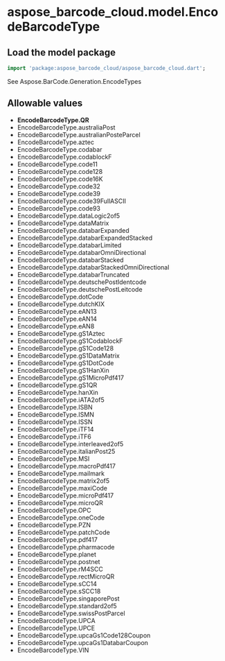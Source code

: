 # aspose_barcode_cloud.model.EncodeBarcodeType

## Load the model package

```dart
import 'package:aspose_barcode_cloud/aspose_barcode_cloud.dart';
```
See Aspose.BarCode.Generation.EncodeTypes
## Allowable values

* **EncodeBarcodeType.QR**
* EncodeBarcodeType.australiaPost
* EncodeBarcodeType.australianPosteParcel
* EncodeBarcodeType.aztec
* EncodeBarcodeType.codabar
* EncodeBarcodeType.codablockF
* EncodeBarcodeType.code11
* EncodeBarcodeType.code128
* EncodeBarcodeType.code16K
* EncodeBarcodeType.code32
* EncodeBarcodeType.code39
* EncodeBarcodeType.code39FullASCII
* EncodeBarcodeType.code93
* EncodeBarcodeType.dataLogic2of5
* EncodeBarcodeType.dataMatrix
* EncodeBarcodeType.databarExpanded
* EncodeBarcodeType.databarExpandedStacked
* EncodeBarcodeType.databarLimited
* EncodeBarcodeType.databarOmniDirectional
* EncodeBarcodeType.databarStacked
* EncodeBarcodeType.databarStackedOmniDirectional
* EncodeBarcodeType.databarTruncated
* EncodeBarcodeType.deutschePostIdentcode
* EncodeBarcodeType.deutschePostLeitcode
* EncodeBarcodeType.dotCode
* EncodeBarcodeType.dutchKIX
* EncodeBarcodeType.eAN13
* EncodeBarcodeType.eAN14
* EncodeBarcodeType.eAN8
* EncodeBarcodeType.gS1Aztec
* EncodeBarcodeType.gS1CodablockF
* EncodeBarcodeType.gS1Code128
* EncodeBarcodeType.gS1DataMatrix
* EncodeBarcodeType.gS1DotCode
* EncodeBarcodeType.gS1HanXin
* EncodeBarcodeType.gS1MicroPdf417
* EncodeBarcodeType.gS1QR
* EncodeBarcodeType.hanXin
* EncodeBarcodeType.iATA2of5
* EncodeBarcodeType.ISBN
* EncodeBarcodeType.ISMN
* EncodeBarcodeType.ISSN
* EncodeBarcodeType.iTF14
* EncodeBarcodeType.iTF6
* EncodeBarcodeType.interleaved2of5
* EncodeBarcodeType.italianPost25
* EncodeBarcodeType.MSI
* EncodeBarcodeType.macroPdf417
* EncodeBarcodeType.mailmark
* EncodeBarcodeType.matrix2of5
* EncodeBarcodeType.maxiCode
* EncodeBarcodeType.microPdf417
* EncodeBarcodeType.microQR
* EncodeBarcodeType.OPC
* EncodeBarcodeType.oneCode
* EncodeBarcodeType.PZN
* EncodeBarcodeType.patchCode
* EncodeBarcodeType.pdf417
* EncodeBarcodeType.pharmacode
* EncodeBarcodeType.planet
* EncodeBarcodeType.postnet
* EncodeBarcodeType.rM4SCC
* EncodeBarcodeType.rectMicroQR
* EncodeBarcodeType.sCC14
* EncodeBarcodeType.sSCC18
* EncodeBarcodeType.singaporePost
* EncodeBarcodeType.standard2of5
* EncodeBarcodeType.swissPostParcel
* EncodeBarcodeType.UPCA
* EncodeBarcodeType.UPCE
* EncodeBarcodeType.upcaGs1Code128Coupon
* EncodeBarcodeType.upcaGs1DatabarCoupon
* EncodeBarcodeType.VIN

